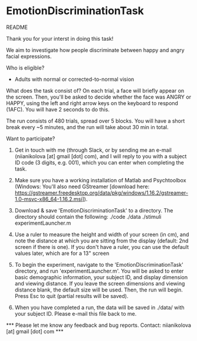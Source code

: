 # EmotionDiscriminationTask

README

Thank you for your interst in doing this task!

We aim to investigate how people discriminate between happy and angry facial expressions. 

Who is eligible? 
- Adults with normal or corrected-to-normal vision


What does the task consist of?
On each trial, a face will briefly appear on the screen. Then, you'll be asked to decide
whether the face was ANGRY or HAPPY, using the left and right arrow keys on the keyboard to respond (1AFC).
You will have 2 seconds to do this. 

The run consists of 480 trials, spread over 5 blocks. You will have a short break every ~5 minutes, 
and the run will take about 30 min in total. 


Want to participate? 

1. Get in touch with me (through Slack, or by sending me an e-mail (niianikolova [at] gmail [dot] com), and I will reply to you with a subject ID code (3 digits, e.g. 001), which you can enter when completing the task. 
2. Make sure you have a working installation of Matlab and Psychtoolbox (Windows: You'll also need GStreamer [download here: https://gstreamer.freedesktop.org/data/pkg/windows/1.16.2/gstreamer-1.0-msvc-x86_64-1.16.2.msi]).
3. Download & save 'EmotionDiscriminationTask' to a directory.
      The directory should contain the following:
         ./code
         ./data
         ./stimuli
         experimentLauncher.m
4. Use a ruler to measure the height and width of your screen (in cm), and note the distance at which you are sitting from the display (default: 2nd screen if there is one). If you don't have a ruler, you can use the default values later, which are for a 13" screen
5. To begin the experiment, navigate to the 'EmotionDiscriminationTask' directory, and 
run 'experimentLauncher.m'.
   You will be asked to enter basic demographic information, your subject ID, and display dimension and viewing distance. If you leave the screen dimensions and viewing distance blank, the default size will be used. Then, the run will begin. Press Esc to quit (partial results will be saved).
   
6. When you have completed a run, the data will be saved in ./data/ with your subject ID. Please e-mail this file back to me. 

*** Please let me know any feedback and bug reports. 
Contact: niianikolova [at] gmail [dot] com ***
